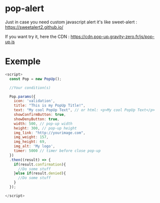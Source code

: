 # pop-alert
Just in case you need custom javascript alert
it's like sweet-alert : https://sweetalert2.github.io/

If you want try it, here the CDN : https://cdn.pop-up.gravity-zero.fr/js/pop-up.js
# Exemple 
```javascript
<script>  
  const Pop = new PopUp();

  //Your condition(s)

  Pop.params({
    icon: 'validation',
    title: "This is my PopUp Title!",
    text: "My cool PopUp Text", // or html: <p>My cool PopUp Text</p>
    showConfirmButton: true,
    showDenyButton: true,
    width: 500, // pop-up width
    height: 300, // pop-up height
    img_link: "http://yourimage.com",
    img_weight: 157,
    img_height: 69,
    img_alt: 'My logo',
    timer: 5000 // timer before close pop-up
  })
  .then((result) => {
    if(result.confirmation){
      //Do some stuff
    }else if(result.denied){
      //Do some stuff
    }
  });

</script>
```
